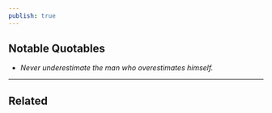 ```yaml
---
publish: true
---
```

## Notable Quotables
- *Never underestimate the man who overestimates himself.*
 


---
## Related
